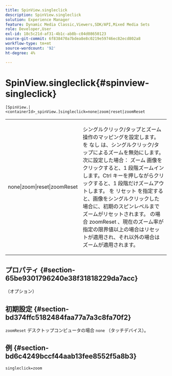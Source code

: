 ```yaml
---
title: SpinView.singleclick
description: SpinView.singleclick
solution: Experience Manager
feature: Dynamic Media Classic,Viewers,SDK/API,Mixed Media Sets
role: Developer,User
exl-id: 18c5c21d-af31-4b1c-ab8b-c04d08650123
source-git-commit: 6f838470a7bdea8e8c0219e59746ec82ecd802a8
workflow-type: tm+mt
source-wordcount: '92'
ht-degree: 4%

---
```


# SpinView.singleclick{#spinview-singleclick}

`[SpinView.|<containerId>_spinView.]singleclick=none|zoom|reset|zoomReset`

<table id="table_0824E332DF1340A2ABC40A3EB428F2D0"> 
 <tbody> 
  <tr> 
   <td colname="col1"> <p> <span class="codeph"> none|zoom|reset|zoomReset </span> </p> </td> 
   <td colname="col2"> <p> シングルクリック/タップとズーム操作のマッピングを設定します。を <span class="codeph"> なし </span> は、シングルクリック/タップによるズームを無効にします。 次に設定した場合： <span class="codeph"> ズーム </span> 画像をクリックすると、1 段階ズームインします。Ctrl キーを押しながらクリックすると、1 段階だけズームアウトします。 を <span class="codeph"> リセット </span> を指定すると、画像をシングルクリックした場合に、初期のスピンレベルまでズームがリセットされます。 の場合 <span class="codeph"> zoomReset </span>、現在のズーム率が指定の限界値以上の場合はリセットが適用され、それ以外の場合はズームが適用されます。 </p> </td> 
  </tr> 
 </tbody> 
</table>

## プロパティ {#section-65be9301796240e38f31818229da7acc}

（オプション）

## 初期設定 {#section-bd374ffc5182484faa77a7a3c8fa70f2}

`zoomReset` デスクトップコンピュータの場合 `none` （タッチデバイス）。

## 例 {#section-bd6c4249bccf44aab13fee8552f5a8b3}

`singleclick=zoom`
